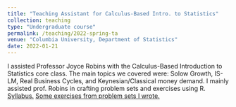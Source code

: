 ```yaml
---
title: "Teaching Assistant for Calculus-Based Intro. to Statistics"
collection: teaching
type: "Undergraduate course"
permalink: /teaching/2022-spring-ta
venue: "Columbia University, Department of Statistics"
date: 2022-01-21
---
```

I assisted Professor Joyce Robins with the Calculus-Based Introduction to Statistics core class. The main topics we covered were: Solow Growth, IS-LM, Real Business Cycles, and Keynesian/Classical money demand. I mainly assisted prof. Robins in crafting problem sets and exercises using R. [Syllabus.]() [Some exercises from problem sets I wrote.]()
